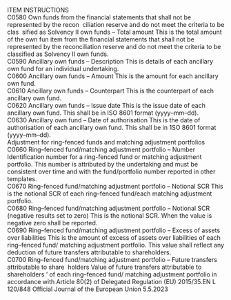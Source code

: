  
ITEM  INSTRUCTIONS  
C0580  Own funds from the financial 
statements that shall not be 
represented by the recon ­
ciliation reserve and do not 
meet the criteria to be clas ­
sified as Solvency II own funds 
– Total amount  This is the total amount of the own fun item from the financial statements that 
shall not be represented by the reconciliation reserve and do not meet the criteria 
to be classified as Solvency II own funds.  
C0590  Ancillary own funds – 
Description  This is details of each ancillary own fund for an individual undertaking.  
C0600  Ancillary own funds – 
Amount  This is the amount for each ancillary own fund.  
C0610  Ancillary own funds – 
Counterpart  This is the counterpart of each ancillary own fund.  
C0620  Ancillary own funds – Issue 
date  This is the issue date of each ancillary own fund. This shall be in ISO 8601 format 
(yyyy–mm–dd).  
C0630  Ancillary own fund – Date of 
authorisation  This is the date of authorisation of each ancillary own fund. This shall be in 1SO 
8601 format (yyyy–mm–dd).  
Adjustment for ring-fenced funds and matching adjustment portfolios  
C0660  Ring–fenced fund/matching 
adjustment portfolio – 
Number  Identification number for a ring-fenced fund or matching adjustment portfolio. 
This number is attributed by the undertaking and must be consistent over time 
and with the fund/portfolio number reported in other templates.  
C0670  Ring–fenced fund/matching 
adjustment portfolio – 
Notional SCR  This is the notional SCR of each ring–fenced fund/each matching adjustment 
portfolio.  
C0680  Ring–fenced fund/matching 
adjustment portfolio – 
Notional SCR (negative results 
set to zero)  This is the notional SCR. When the value is negative zero shall be reported.  
C0690  Ring–fenced fund/matching 
adjustment portfolio – Excess 
of assets over liabilities  This is the amount of excess of assets over liabilities of each ring–fenced fund/ 
matching adjustment portfolio. This value shall reflect any deduction of future 
transfers attributable to shareholders.  
C0700  Ring–fenced fund/matching 
adjustment portfolio – Future 
transfers attributable to share ­
holders  Value of future transfers attributable to shareholders ’ of each ring–fenced fund/ 
matching adjustment portfolio in accordance with Article 80(2) of Delegated 
Regulation (EU) 2015/35.EN  L 120/848 Official Journal of the European Union 5.5.2023